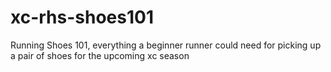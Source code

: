 # xc-rhs-shoes101
Running Shoes 101, everything a beginner runner could need for picking up a pair of shoes for the upcoming xc season

